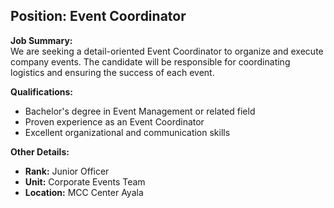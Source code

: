 ## **Position: Event Coordinator**

**Job Summary:**  
We are seeking a detail-oriented Event Coordinator to organize and execute company events. The candidate will be responsible for coordinating logistics and ensuring the success of each event.

**Qualifications:**  
- Bachelor's degree in Event Management or related field
- Proven experience as an Event Coordinator
- Excellent organizational and communication skills

**Other Details:**
- **Rank:** Junior Officer
- **Unit:** Corporate Events Team
- **Location:** MCC Center Ayala
